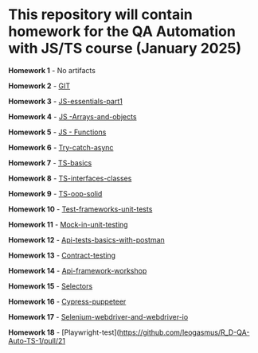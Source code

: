 # This repository will contain homework for the QA Automation with JS/TS course (January 2025)

**Homework 1** - No artifacts

**Homework 2** - [GIT](https://github.com/leogasmus/R_D-QA-Auto-TS-1/pull/1)

**Homework 3** - [JS-essentials-part1](https://github.com/leogasmus/R_D-QA-Auto-TS-1/pull/4)

**Homework 4** - [JS -Arrays-and-objects](https://github.com/leogasmus/R_D-QA-Auto-TS-1/pull/5)

**Homework 5** - [JS - Functions](https://github.com/leogasmus/R_D-QA-Auto-TS-1/pull/6)

**Homework 6** - [Try-catch-async](https://github.com/leogasmus/R_D-QA-Auto-TS-1/pull/7)

**Homework 7** - [TS-basics](https://github.com/leogasmus/R_D-QA-Auto-TS-1/pull/8)

**Homework 8** - [TS-interfaces-classes](https://github.com/leogasmus/R_D-QA-Auto-TS-1/pull/9)

**Homework 9** - [TS-oop-solid](https://github.com/leogasmus/R_D-QA-Auto-TS-1/pull/10)

**Homework 10** - [Test-frameworks-unit-tests](https://github.com/leogasmus/R_D-QA-Auto-TS-1/pull/11)

**Homework 11** - [Mock-in-unit-testing](https://github.com/leogasmus/R_D-QA-Auto-TS-1/pull/12)

**Homework 12** - [Api-tests-basics-with-postman](https://github.com/leogasmus/R_D-QA-Auto-TS-1/pull/13)

**Homework 13** - [Contract-testing](https://github.com/leogasmus/R_D-QA-Auto-TS-1/pull/14)

**Homework 14** - [Api-framework-workshop](https://github.com/leogasmus/R_D-QA-Auto-TS-1/pull/16)

**Homework 15** - [Selectors](https://github.com/leogasmus/R_D-QA-Auto-TS-1/pull/15)

**Homework 16** - [Cypress-puppeteer](https://github.com/leogasmus/R_D-QA-Auto-TS-1/pull/18)

**Homework 17** - [Selenium-webdriver-and-webdriver-io](https://github.com/leogasmus/R_D-QA-Auto-TS-1/pull/20)

**Homework 18** - [Playwright-test](https://github.com/leogasmus/R_D-QA-Auto-TS-1/pull/21
